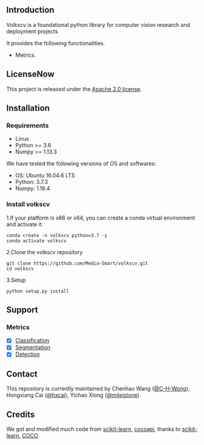 ## Introduction
Volkscv is a foundational python library for computer vision research and deployment projects

It provides the following functionalities.

- Metrics.

## LicenseNow

This project is released under the [Apache 2.0 license](LICENSE).

## Installation


### Requirements
- Linux
- Python >= 3.6
- Numpy >= 1.13.3

We have tested the following versions of OS and softwares:

- OS: Ubuntu 16.04.6 LTS
- Python: 3.7.3
- Numpy: 1.16.4

### Install volkscv
1.If your platform is x86 or x64, you can create a conda virtual environment and activate it.
```shell
conda create -n volkscv python=3.7 -y
conda activate volkscv
```
2.Clone the volkscv repository
```shell
git clone https://github.com/Media-Smart/volkscv.git
cd volkscv
```
3.Setup
```shell
python setup.py install
```

## Support
### Metrics
- [x] [Classification](https://github.com/Media-Smart/volkscv/tree/master/volkscv/metrics/classification)
- [x] [Segmentation](https://github.com/Media-Smart/volkscv/tree/master/volkscv/metrics/segmentation)
- [x] [Detection](https://github.com/Media-Smart/volkscv/tree/master/volkscv/metrics/detection)

## Contact

This repository is currently maintained by Chenhao Wang ([@C-H-Wong](http://github.com/C-H-Wong)), Hongxiang Cai ([@hxcai](http://github.com/hxcai)), Yichao Xiong ([@mileistone](https://github.com/mileistone)).

## Credits
We got and modified much code from [scikit-learn](https://github.com/scikit-learn/scikit-learn), [cocoapi](https://github.com/cocodataset/cocoapi), 
thanks to [scikit-learn](https://github.com/scikit-learn/scikit-learn), [COCO](https://github.com/cocodataset).
